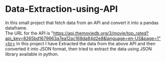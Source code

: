 # <h1>Data-Extraction-using-API</h1>
In this small project that fetch data from an API and convert it into a pandas dataframe.<br>
The URL for the API is 
"https://api.themoviedb.org/3/movie/top_rated?api_key=8265bd1679663a7ea12ac168da84d2e8&language=en-US&page=1"<br>
In this project I have Extracted the data from the above API and then converted it into JSON format, then tried to extract the data using JSON library available in python. 
